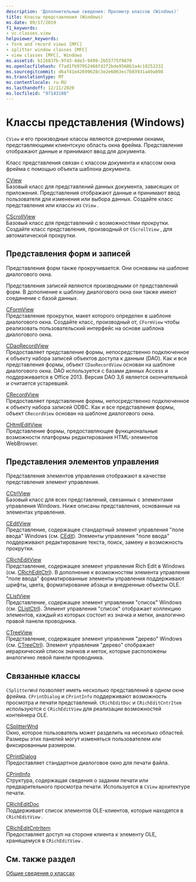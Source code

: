 ```yaml
---
description: 'Дополнительные сведения: Просмотр классов (Windows)'
title: Классы представления (Windows)
ms.date: 09/17/2019
f1_keywords:
- vc.classes.view
helpviewer_keywords:
- form and record views [MFC]
- splitter window classes [MFC]
- view classes [MFC], Windows
ms.assetid: b11683fb-9f43-4de3-9499-2b55775f9870
ms.openlocfilehash: f7ad1fb97952468fd2f2bde9560b1a4c18252332
ms.sourcegitcommit: d6af41e42699628c3e2e6063ec7b03931a49a098
ms.translationtype: MT
ms.contentlocale: ru-RU
ms.lasthandoff: 12/11/2020
ms.locfileid: "97143108"
---
```

# <a name="view-classes-windows"></a>Классы представления (Windows)

`CView` и его производные классы являются дочерними окнами, представляющими клиентскую область окна фрейма. Представления отображают данные и принимают ввод для документа.

Класс представления связан с классом документа и классом окна фрейма с помощью объекта шаблона документа.

[CView](../mfc/reference/cview-class.md)<br/>
Базовый класс для представлений данных документа, зависящих от приложения. Представления отображают данные и принимают ввод пользователя для изменения или выбора данных. Создайте класс представления или классы из `CView` .

[CScrollView](../mfc/reference/cscrollview-class.md)<br/>
Базовый класс для представлений с возможностями прокрутки. Создайте класс представления, производный от `CScrollView` , для автоматической прокрутки.

## <a name="form-and-record-views"></a>Представления форм и записей

Представления форм также прокручивается. Они основаны на шаблоне диалогового окна.

Представления записей являются производными от представлений форм. В дополнение к шаблону диалогового окна они также имеют соединение с базой данных.

[CFormView](../mfc/reference/cformview-class.md)<br/>
Представление прокрутки, макет которого определен в шаблоне диалогового окна. Создайте класс, производный от, `CFormView` чтобы реализовать пользовательский интерфейс на основе шаблона диалогового окна.

[CDaoRecordView](../mfc/reference/cdaorecordview-class.md)<br/>
Предоставляет представление формы, непосредственно подключенное к объекту набора записей объектов доступа к данным (DAO). Как и все представления формы, объект `CDaoRecordView` основан на шаблоне диалогового окна. DAO используется с базами данных Access и поддерживается в Office 2013. Версия DAO 3,6 является окончательной и считается устаревшей.

[CRecordView](../mfc/reference/crecordview-class.md)<br/>
Предоставляет представление формы, непосредственно подключенное к объекту набора записей ODBC. Как и все представления формы, объект `CRecordView` основан на шаблоне диалогового окна.

[CHtmlEditView](../mfc/reference/chtmleditview-class.md)<br/>
Представление формы, предоставляющее функциональные возможности платформы редактирования HTML-элементов WebBrowser.

## <a name="control-views"></a>Представления элементов управления

Представления элементов управления отображают в качестве представления элемент управления.

[CCtrlView](../mfc/reference/cctrlview-class.md)<br/>
Базовый класс для всех представлений, связанных с элементами управления Windows. Ниже описаны представления, основанные на элементах управления.

[CEditView](../mfc/reference/ceditview-class.md)<br/>
Представление, содержащее стандартный элемент управления "поле ввода" Windows (см. [CEdit](../mfc/reference/cedit-class.md)). Элементы управления "поле ввода" поддерживают редактирование текста, поиск, замену и возможность прокрутки.

[CRichEditView](../mfc/reference/cricheditview-class.md)<br/>
Представление, содержащее элемент управления Rich Edit в Windows (см. [CRichEditCtrl](../mfc/reference/cricheditctrl-class.md)). В дополнение к возможностям элемента управления "поле ввода" форматированные элементы управления поддерживают шрифты, цвета, форматирование абзаца и внедренные объекты OLE.

[CListView](../mfc/reference/clistview-class.md)<br/>
Представление, содержащее элемент управления "список" Windows (см. [CListCtrl](../mfc/reference/clistctrl-class.md)). Элемент управления "список" отображает коллекцию элементов, каждый из которых состоит из значка и метки, аналогично правой панели проводника.

[CTreeView](../mfc/reference/ctreeview-class.md)<br/>
Представление, содержащее элемент управления "дерево" Windows (см. [CTreeCtrl](../mfc/reference/ctreectrl-class.md)). Элемент управления "дерево" отображает иерархический список значков и меток, которые расположены аналогично левой панели проводника.

## <a name="related-classes"></a>Связанные классы

`CSplitterWnd` позволяет иметь несколько представлений в одном окне фрейма. `CPrintDialog` и `CPrintInfo` поддерживают возможность просмотра и печати представлений. `CRichEditDoc` и `CRichEditCntrItem` используются с `CRichEditView` для реализации возможностей контейнера OLE.

[CSplitterWnd](../mfc/reference/csplitterwnd-class.md)<br/>
Окно, которое пользователь может разделить на несколько областей. Размеры этих панелей могут изменяться пользователем или фиксированным размером.

[CPrintDialog](../mfc/reference/cprintdialog-class.md)<br/>
Предоставляет стандартное диалоговое окно для печати файла.

[CPrintInfo](../mfc/reference/cprintinfo-structure.md)<br/>
Структура, содержащая сведения о задании печати или предварительного просмотра печати. Используется в `CView` архитектуре печати.

[CRichEditDoc](../mfc/reference/cricheditdoc-class.md)<br/>
Поддерживает список элементов OLE-клиентов, которые находятся в `CRichEditView` .

[CRichEditCntrItem](../mfc/reference/cricheditcntritem-class.md)<br/>
Предоставляет доступ на стороне клиента к элементу OLE, хранящемуся в `CRichEditView` .

## <a name="see-also"></a>См. также раздел

[Общие сведения о классах](../mfc/class-library-overview.md)
